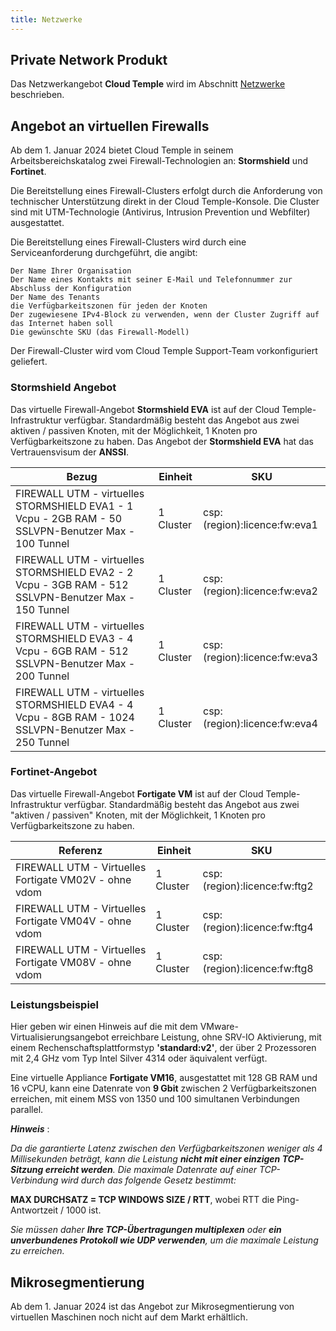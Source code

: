 ```yaml
---
title: Netzwerke
---
```


## Private Network Produkt

Das Netzwerkangebot __Cloud Temple__ wird im Abschnitt [Netzwerke](../network/private_network.md) beschrieben.

## Angebot an virtuellen Firewalls

Ab dem 1. Januar 2024 bietet Cloud Temple in seinem Arbeitsbereichskatalog zwei Firewall-Technologien an: __Stormshield__ und __Fortinet__.

Die Bereitstellung eines Firewall-Clusters erfolgt durch die Anforderung von technischer Unterstützung direkt in der Cloud Temple-Konsole. Die Cluster sind mit UTM-Technologie (Antivirus, Intrusion Prevention und Webfilter) ausgestattet.

Die Bereitstellung eines Firewall-Clusters wird durch eine Serviceanforderung durchgeführt, die angibt:

    Der Name Ihrer Organisation
    Der Name eines Kontakts mit seiner E-Mail und Telefonnummer zur Abschluss der Konfiguration
    Der Name des Tenants
    die Verfügbarkeitszonen für jeden der Knoten
    Der zugewiesene IPv4-Block zu verwenden, wenn der Cluster Zugriff auf das Internet haben soll
    Die gewünschte SKU (das Firewall-Modell)
    
Der Firewall-Cluster wird vom Cloud Temple Support-Team vorkonfiguriert geliefert.

### Stormshield Angebot

Das virtuelle Firewall-Angebot __Stormshield EVA__ ist auf der Cloud Temple-Infrastruktur verfügbar. Standardmäßig besteht das Angebot aus zwei aktiven / passiven Knoten, mit der Möglichkeit, 1 Knoten pro Verfügbarkeitszone zu haben.
Das Angebot der __Stormshield EVA__ hat das Vertrauensvisum der __ANSSI__.

| Bezug                                                                                                | Einheit     | SKU                          | 
|------------------------------------------------------------------------------------------------------|-------------|------------------------------|
| FIREWALL UTM - virtuelles STORMSHIELD EVA1 - 1 Vcpu - 2GB RAM - 50 SSLVPN-Benutzer Max - 100 Tunnel | 1 Cluster | csp:(region):licence:fw:eva1 |
| FIREWALL UTM - virtuelles STORMSHIELD EVA2 - 2 Vcpu - 3GB RAM - 512 SSLVPN-Benutzer Max - 150 Tunnel | 1 Cluster | csp:(region):licence:fw:eva2 |
| FIREWALL UTM - virtuelles STORMSHIELD EVA3 - 4 Vcpu - 6GB RAM - 512 SSLVPN-Benutzer Max - 200 Tunnel | 1 Cluster | csp:(region):licence:fw:eva3 |
| FIREWALL UTM - virtuelles STORMSHIELD EVA4 - 4 Vcpu - 8GB RAM - 1024 SSLVPN-Benutzer Max - 250 Tunnel | 1 Cluster | csp:(region):licence:fw:eva4 |

### Fortinet-Angebot

Das virtuelle Firewall-Angebot __Fortigate VM__ ist auf der Cloud Temple-Infrastruktur verfügbar. Standardmäßig besteht das Angebot aus zwei "aktiven / passiven" Knoten, mit der Möglichkeit, 1 Knoten pro Verfügbarkeitszone zu haben.

| Referenz                                         | Einheit     | SKU                          | 
|--------------------------------------------------|-------------|------------------------------|
| FIREWALL UTM - Virtuelles Fortigate VM02V - ohne vdom  | 1 Cluster | csp:(region):licence:fw:ftg2 |
| FIREWALL UTM - Virtuelles Fortigate VM04V - ohne vdom  | 1 Cluster | csp:(region):licence:fw:ftg4 |
| FIREWALL UTM - Virtuelles Fortigate VM08V - ohne vdom  | 1 Cluster | csp:(region):licence:fw:ftg8 |

### Leistungsbeispiel

Hier geben wir einen Hinweis auf die mit dem VMware-Virtualisierungsangebot erreichbare Leistung, ohne SRV-IO Aktivierung, 
mit einem Rechenschaftsplattformstyp __'standard:v2'__, der über 2 Prozessoren mit 2,4 GHz vom Typ Intel Silver 4314 oder äquivalent verfügt.

Eine virtuelle Appliance __Fortigate VM16__, ausgestattet mit 128 GB RAM und 16 vCPU, kann eine Datenrate von __9 Gbit__ zwischen 2 Verfügbarkeitszonen erreichen, mit einem MSS von 1350 und 100 simultanen Verbindungen parallel.

*__Hinweis__* : 

*Da die garantierte Latenz zwischen den Verfügbarkeitszonen weniger als 4 Millisekunden beträgt, kann die Leistung __nicht mit einer einzigen TCP-Sitzung erreicht werden__.*
*Die maximale Datenrate auf einer TCP-Verbindung wird durch das folgende Gesetz bestimmt:*

__MAX DURCHSATZ = TCP WINDOWS SIZE / RTT__, wobei RTT die Ping-Antwortzeit / 1000 ist.

*Sie müssen daher __Ihre TCP-Übertragungen multiplexen__ oder __ein unverbundenes Protokoll wie UDP verwenden__, um die maximale Leistung zu erreichen.*

## Mikrosegmentierung

Ab dem 1. Januar 2024 ist das Angebot zur Mikrosegmentierung von virtuellen Maschinen noch nicht auf dem Markt erhältlich.
